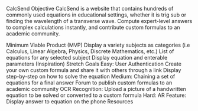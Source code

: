 CalcSend
Objective
CalcSend is a website that contains hundreds of commonly used equations in educational settings, whether it is trig sub or finding the wavelength of a transverse wave. Compute expert-level answers to complex calculations instantly, and contribute custom formulas to an academic community.

Minimum Viable Product (MVP)
Display a variety subjects as categories (i.e Calculus, Linear Algebra, Physics, Discrete Mathematics, etc.)
List of equations for any selected subject
Display equation and enterable parameters (Inspiration)
Stretch Goals
Easy:
User Authentication
Create your own custom formula and share it with others through a link
Display step-by-step on how to solve the equation
Medium:
Chaining a set of equations for a final answer
Forum to publish custom formulas to an academic community
OCR Recognition: Upload a picture of a handwritten equation to be solved or converted to a custom formula
Hard:
AR Feature: Display answer to equation on the phone
Resources
<!---
sanjanabhagav/sanjanabhagav is a ✨ special ✨ repository because its `README.md` (this file) appears on your GitHub profile.
You can click the Preview link to take a look at your changes.
--->
